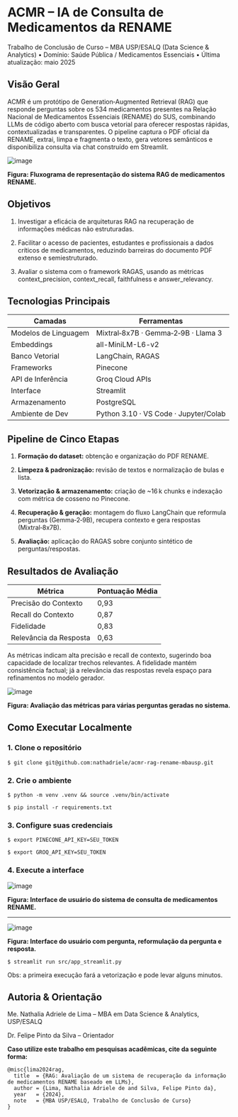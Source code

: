 # ACMR – IA de Consulta de Medicamentos da RENAME

Trabalho de Conclusão de Curso – MBA USP/ESALQ (Data Science & Analytics)  •  Domínio: Saúde Pública / Medicamentos Essenciais  •  Última atualização: maio 2025

## Visão Geral

ACMR é um protótipo de Generation‑Augmented Retrieval (RAG) que responde perguntas sobre os 534 medicamentos presentes na Relação Nacional de Medicamentos Essenciais (RENAME) do SUS, combinando LLMs de código aberto com busca vetorial para oferecer respostas rápidas, contextualizadas e transparentes. O pipeline captura o PDF oficial da RENAME, extrai, limpa e fragmenta o texto, gera vetores semânticos e disponibiliza consulta via chat construído em Streamlit.

![image](https://github.com/user-attachments/assets/b0428587-0cb8-4d39-afe7-7b830db93e8e)

**Figura: Fluxograma de representação do sistema RAG de medicamentos RENAME.**

## Objetivos

1. Investigar a eficácia de arquiteturas RAG na recuperação de informações médicas não estruturadas.

2. Facilitar o acesso de pacientes, estudantes e profissionais a dados críticos de medicamentos, reduzindo barreiras do documento PDF extenso e semiestruturado.

3. Avaliar o sistema com o framework RAGAS, usando as métricas context_precision, context_recall, faithfulness e answer_relevancy.

## Tecnologias Principais

| Camadas       | Ferramentas                       |
| --------------- | --------------------------------- |
| Modelos de Linguagem            | Mixtral‑8x7B · Gemma‑2‑9B · Llama 3 |
| Embeddings      | all-MiniLM-L6-v2                  |
| Banco Vetorial      | LangChain, RAGAS                  |
| Frameworks         | Pinecone                          |
| API de Inferência   | Groq Cloud APIs                  |
| Interface       | Streamlit                         |
| Armazenamento   | PostgreSQL                        |
| Ambiente de Dev | Python 3.10 · VS Code · Jupyter/Colab   |

## Pipeline de Cinco Etapas

1. **Formação do dataset:** obtenção e organização do PDF RENAME.

2. **Limpeza & padronização:** revisão de textos e normalização de bulas e lista.

3. **Vetorização & armazenamento:** criação de ~16 k chunks e indexação com métrica de cosseno no Pinecone.

4. **Recuperação & geração:** montagem do fluxo LangChain que reformula perguntas (Gemma‑2‑9B), recupera contexto e gera respostas (Mixtral‑8x7B).

5. **Avaliação:** aplicação do RAGAS sobre conjunto sintético de perguntas/respostas.

## Resultados de Avaliação

| Métrica       | Pontuação Média                       |
| --------------- | --------------------------------- |
| Precisão do Contexto | 0,93 |
| Recall do Contexto | 0,87 |
| Fidelidade | 0,83 |
| Relevância da Resposta | 0,63 |

As métricas indicam alta precisão e recall de contexto, sugerindo boa capacidade de localizar trechos relevantes. A fidelidade mantém consistência factual; já a relevância das respostas revela espaço para refinamentos no modelo gerador.

![image](https://github.com/user-attachments/assets/8e9bfb82-f504-4403-9af0-7642a90f4b86)

**Figura: Avaliação das métricas para várias perguntas geradas no sistema.**

## Como Executar Localmente

### 1. Clone o repositório
```
$ git clone git@github.com:nathadriele/acmr-rag-rename-mbausp.git
```

### 2. Crie o ambiente
```
$ python -m venv .venv && source .venv/bin/activate
```

```
$ pip install -r requirements.txt
```

### 3. Configure suas credenciais
```
$ export PINECONE_API_KEY=SEU_TOKEN
```

```
$ export GROQ_API_KEY=SEU_TOKEN
```

### 4. Execute a interface

![image](https://github.com/user-attachments/assets/931db66c-19f5-49d0-a72e-07843d4b7683)

**Figura: Interface de usuário do sistema de consulta de medicamentos RENAME.**

--------------------------------------------------------

![image](https://github.com/user-attachments/assets/9b03e901-850b-4850-841f-970670767a4c)

**Figura: Interface do usuário com pergunta, reformulação da pergunta e resposta.**

```
$ streamlit run src/app_streamlit.py
```

Obs: a primeira execução fará a vetorização e pode levar alguns minutos.

## Autoria & Orientação

Me. Nathalia Adriele de Lima – MBA em Data Science & Analytics, USP/ESALQ

Dr. Felipe Pinto da Silva – Orientador

**Caso utilize este trabalho em pesquisas acadêmicas, cite da seguinte forma:**

```
@misc{lima2024rag,
  title  = {RAG: Avaliação de um sistema de recuperação da informação de medicamentos RENAME baseado em LLMs},
  author = {Lima, Nathalia Adriele de and Silva, Felipe Pinto da},
  year   = {2024},
  note   = {MBA USP/ESALQ, Trabalho de Conclusão de Curso}
}
```

